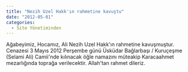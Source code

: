 ```yaml
---
title: "Nezih Uzel Hakk'ın rahmetine kavuştu"
date: "2012-05-01"
categories: 
  - Site Yönetiminden
---
```


Ağabeyimiz, Hocamız, Ali Nezih Uzel Hakk'ın rahmetine kavuşmuştur. Cenazesi 3 Mayıs 2012 Perşembe günü Üsküdar Bağlarbaşı / Kuruçeşme (Selami Ali) Camii'nde kılınacak öğle namazını müteakip Karacaahmet mezarlığında toprağa verilecektir. Allah'tan rahmet dileriz.
